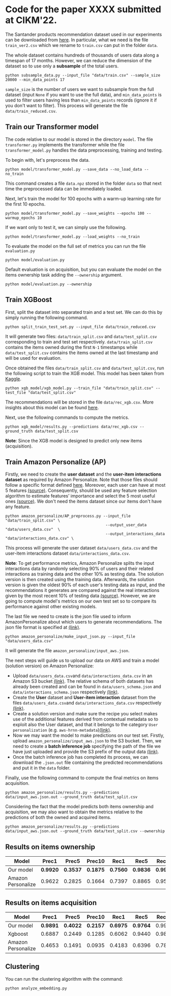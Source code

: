 # Code for the paper XXXX submitted at CIKM'22.

The Santander products recommendation dataset used in our experiments can be downloaded from [here](https://www.kaggle.com/c/santander-product-recommendation/data?select=train_ver2.csv.zip).
In particular, what we need is the file `train_ver2.csv` which we rename to `train.csv` can put in the folder `data`.

The whole dataset contains hundreds of thousands of users data along a timespan of 17 months. However, we can reduce the dimension of the dataset so to use only a **subsample** of the total users.
```
python subsample_data.py --input_file "data/train.csv" --sample_size 20000 --min_data_points 17
```
`sample_size` is the number of users we want to subsample from the full dataset (input `None` if you want to use the full data), and `min_data_points` is used to filter users having less than `min_data_points` records (ignore it if you don't want to filter).
This process will generate the file `data/train_reduced.csv`.

## Train our Transformer model

The code relative to our model is stored in the directory `model`.
The file `transformer.py` implements the transformer while the file `transformer_model.py` handles the data preprocessing, training and testing.

To begin with, let's preprocess the data.
```
python model/transformer_model.py --save_data --no_load_data --no_train
```
This command creates a file `data.npz` stored in the folder `data` so that next time the preprocessed data can be immediately loaded.

Next, let's train the model for 100 epochs with a warm-up learning rate for the first 10 epochs.
```
python model/transformer_model.py --save_weights --epochs 100 --warmup_epochs 10
```

If we want only to test it, we can simply use the following.
```
python model/transformer_model.py --load_weights --no_train
```

To evaluate the model on the full set of metrics you can run the file `evaluation.py`
```
python model/evaluation.py
```
Default evaluation is on acquisition, but you can evaluate the model on the items ownership task adding the `--ownership` argument.
```
python model/evaluation.py --ownership
```


## Train XGBoost

First, split the dataset into separated train and a test set. We can do this by simply running the following command.
```
python split_train_test_set.py --input_file data/train_reduced.csv
```
It will generate two files: `data/train_split.csv` and `data/test_split.csv` corresponding to train and test set respectively.
`data/train_split.csv` contains the items owned during the first `N-1` timestamps while `data/test_split.csv` contains the items owned at the last timestamp and will be used for evaluation.

Once obtained the files `data/train_split.csv` and `data/test_split.csv`, run the following script to train the XGB model.
This model has been taken from [Kaggle](https://www.kaggle.com/sudalairajkumar/when-less-is-more).
```
python xgb_model/xgb_model.py --train_file "data/train_split.csv" --test_file "data/test_split.csv"
```
The recommendations will be stored in the file `data/rec_xgb.csv`. 
More insights about this model can be found [here](https://www.kaggle.com/c/santander-product-recommendation/discussion/25579).

Next, use the following commands to compute the metrics.
```
python xgb_model/results.py --predictions data/rec_xgb.csv --ground_truth data/test_split.csv
```
**Note**: Since the XGB model is designed to predict only new items (acquisition).

## Train Amazon Personalize (AP)

Firstly, we need to create the **user dataset** and the **user-item interactions dataset** as required by Amazon Personalize.
Note that those files should follow a specific format defined [here](https://docs.aws.amazon.com/personalize/latest/dg/how-it-works-dataset-schema.html).
Moreover, each user can have at most 5 features [(source)](https://docs.aws.amazon.com/personalize/latest/dg/how-it-works-dataset-schema.html). Consequently, should be used any feature selection algorithm to estimate features’ importance and select the 5 most useful ones [(source)](https://medium.com/genifyai/banking-products-recommendation-engine-what-we-learnt-building-our-minimum-viable-product-mvp-7097a52bb413). We don't need the items dataset since our items don't have any feature.
```
python amazon_personalize/AP_preprocess.py --input_file "data/train_split.csv" \
                                            --output_user_data "data/users_data.csv"  \
                                            --output_interactions_data "data/interactions_data.csv" \
```
This process will generate the user dataset `data/users_data.csv` and the user-item interactions dataset `data/interactions_data.csv`.

**Note**: To get performance metrics, Amazon Personalize splits the input interactions data by randomly selecting 90% of users and their related interactions as training data and the other 10% as testing data.
The solution version is then created using the training data. Afterwards, the solution version is given the oldest 90% of each user's testing data as input, and the recommendations it generates are compared against the real interactions given by the most recent 10% of testing data [(source)](https://docs.aws.amazon.com/personalize/latest/dg/recording-events.html).
However, we are going to compute model's metrics on our own test set so to compare its performance against other existing models.

The last file we need to create is the json file used to inform AmazonPersonalize about which users to generate recommendations.
The json file format is specified at [(link)](https://docs.aws.amazon.com/personalize/latest/dg/recommendations-batch.html).
```
python amazon_personalize/make_input_json.py --input_file "data/users_data.csv"
```
It will generate the file `amazon_personalize/input_aws.json`.

The next steps will guide us to upload our data on AWS and train a model (solution version) on Amazon Personalize:
- Upload `data/users_data.csv`and `data/interactions_data.csv` in an Amazon S3 bucket [(link)](https://docs.aws.amazon.com/personalize/latest/dg/data-prep-upload-s3.html). The relative schema of both datasets has already been created and can be found in `data/users_schema.json` and `data/interactions_schema.json` respectively [(link)](https://docs.aws.amazon.com/personalize/latest/dg/how-it-works-dataset-schema.html).
- Create the **User** dataset and **User-item interaction** dataset from the files `data/users_data.csv`and `data/interactions_data.csv` respectively [(link)](https://docs.aws.amazon.com/personalize/latest/dg/data-prep-importing.html). 
- Create a solution version and make sure the recipe you select makes use of the additional features derived from contextual metadata so to exploit also the User dataset, and that it belongs to the category `User personalization` (e.g. `aws-hrnn-metadata`)[(link)](https://docs.aws.amazon.com/personalize/latest/dg/training-deploying-solutions.html).
- Now we may want the model to make predictions on our test set. Firstly, upload `amazon_personalize/input_aws.json` to the S3 bucket. Then, we need to create a **batch inference job** specifying the path of the file we have just uploaded and provide the S3 prefix of the output data [(link)](https://docs.aws.amazon.com/personalize/latest/dg/recommendations-batch.html). 
- Once the batch inference job has completed its process, we can download the `.json.out` file containing the predicted recommendations and put it in the `data` folder.

Finally, use the following command to compute the final metrics on items acquisition.
```
python amazon_personalize/results.py --predictions data/input_aws.json.out --ground_truth data/test_split.csv
```
Considering the fact that the model predicts both items ownership and acquisition, we may also want to obtain the metrics relative to the predictions of both the owned and acquired items.
```
python amazon_personalize/results.py --predictions data/input_aws.json.out --ground_truth data/test_split.csv --ownership
```


## Results on items ownership
| Model                      | Prec1  | Prec5 | Prec10 | Rec1 | Rec5 | Rec10 | MRR20 | NDCG20 |
|----------------------------|--------|-------|-------|-------|------|-------|-------|--------|
| Our model                  | **0.9920**| **0.3537**| **0.1875** | **0.7560** | **0.9836** | **0.9990** | **0.9956**| **0.9961**|
| Amazon Personalize         | 0.9622| 0.2825| 0.1664 | 0.7397| 0.8865|0.9571 | 0.9435| 0.9435|

## Results on items acquisition
| Model                      | Prec1  | Prec5 | Prec10 | Rec1 | Rec5 | Rec10 | MRR20 | NDCG20 |
|----------------------------|--------|-------|-------|-------|------|-------|-------|--------|
| Our model                  | **0.9891**| **0.4022**| **0.2157** |**0.6975**|**0.9764**|0.9979| **0.9937**| **0.9941**|
| Xgboost                    | 0.6887| 0.2449| 0.1285 | 0.6062|0.9440|0.9866| 0.8054| 0.8556|
| Amazon Personalize         | 0.4653| 0.1491| 0.0935 |0.4183|0.6396|0.7869| 0.5788| 0.6505|

## Clustering

You can run the clustering algorithm with the command:
```
python analyze_embedding.py
```